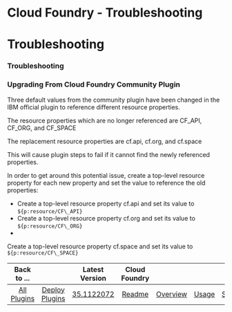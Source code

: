 
Cloud Foundry - Troubleshooting
===============================

# Troubleshooting



### Troubleshooting




 


### Upgrading From Cloud Foundry Community Plugin


Three default values from the community
 plugin have been changed in the IBM official plugin to reference different resource properties. 


The resource 
properties which are no longer referenced are CF\_API, CF\_ORG, and CF\_SPACE


The replacement resource properties are 
cf.api, cf.org, and cf.space


This will cause plugin steps to fail if it cannot find the newly referenced properties.



In order to get around this potential issue, create a top-level resource property for each new property and set the 
value to reference the old properties:


* Create a top-level resource property cf.api and set its value to 
``${p:resource/CF\_API}``
* Create a top-level resource property cf.org and set its value to ``${p:resource/CF\_ORG}``
*
 Create a top-level resource property cf.space and set its value to ``${p:resource/CF\_SPACE}``


|Back to ...||Latest Version|Cloud Foundry |||||
| :---: | :---: | :---: | :---: | :---: | :---: | :---: | :---: |
|[All Plugins](../../index.md)|[Deploy Plugins](../README.md)|[35.1122072](https://raw.githubusercontent.com/UrbanCode/IBM-UCD-PLUGINS/main/files/cloud-foundry/cloud-foundry-35.1122072.zip)|[Readme](README.md)|[Overview](overview.md)|[Usage](usage.md)|[Steps](steps.md)|[Downloads](downloads.md)|
